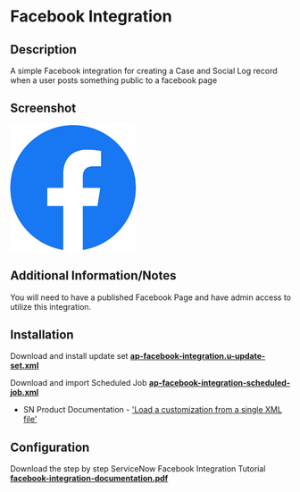 # Facebook Integration

## Description

A simple Facebook integration for creating a Case and Social Log record when a user posts something public to a facebook page

## Screenshot

![Facebook Integration](https://raw.githubusercontent.com/platform-experience/api-integration-library/master/src/ap-facebook-integration/images/ap-facebook-integration.png)

## Additional Information/Notes

You will need to have a published Facebook Page and have admin access to utilize this integration. 

## Installation

Download and install update set **[ap-facebook-integration.u-update-set.xml](https://github.com/platform-experience/api-integration-library/blob/master/src/ap-facebook-integration/ap-facebook-integration.u-update-set.xml)**

Download and import Scheduled Job **[ap-facebook-integration-scheduled-job.xml](https://github.com/platform-experience/api-integration-library/blob/master/src/ap-facebook-integration/ap-facebook-integration-scheduled-job.xml)**

* SN Product Documentation - ['Load a customization from a single XML file'](https://docs.servicenow.com/bundle/kingston-application-development/page/build/system-update-sets/task/t_SaveAnUpdateSetAsAnXMLFile.html)

## Configuration 

Download the step by step ServiceNow Facebook Integration Tutorial **[facebook-integration-documentation.pdf](https://raw.githubusercontent.com/platform-experience/api-integration-library/master/src/ap-facebook-integration/docs/facebook-integration-documentation.pdf)**
